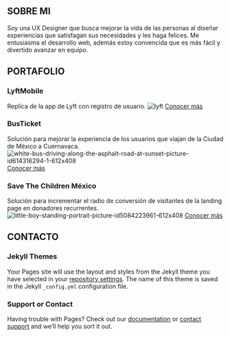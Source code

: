 ## SOBRE MI

Soy una UX Designer que busca mejorar la vida de las personas al diseñar experiencias que satisfagan sus necesidades y les haga felices. Me entusiasma el desarrollo web, además estoy convencida que es más fácil y divertido avanzar en equipo.

## PORTAFOLIO

### LyftMobile
Replica de la app de Lyft con registro de usuario.
![lyft](https://user-images.githubusercontent.com/18369577/38586104-0f7d5024-3ce2-11e8-85b7-06efe19c5022.jpg)
[Conocer más](https://github.com/elzbeth/Sprint03-LyftMobile)



### BusTicket
Solución para mejorar la experiencia de los usuarios que viajan de la Ciudad de México a Cuernavaca.
![white-bus-driving-along-the-asphalt-road-at-sunset-picture-id614316294-1-612x408](https://user-images.githubusercontent.com/18369577/38586265-bfa73348-3ce2-11e8-8353-83c2dfa38a98.jpg)
[Conocer más](https://github.com/elzbeth/Sprint04-BustTicket)




### Save The Children México
Solución para incrementar el radio de conversión de visitantes de la landing page en donadores recurrentes.
![little-boy-standing-portrait-picture-id5084223961-612x408](https://user-images.githubusercontent.com/18369577/38585783-c7f8b7a8-3ce0-11e8-8bb1-f281d771ed04.jpg)
[Conocer más](https://github.com/elzbeth/Sprint05-SaveTheChildrenMexico)


## CONTACTO



### Jekyll Themes

Your Pages site will use the layout and styles from the Jekyll theme you have selected in your [repository settings](https://github.com/elzbeth/Portafolio/settings). The name of this theme is saved in the Jekyll `_config.yml` configuration file.

### Support or Contact

Having trouble with Pages? Check out our [documentation](https://help.github.com/categories/github-pages-basics/) or [contact support](https://github.com/contact) and we’ll help you sort it out.
